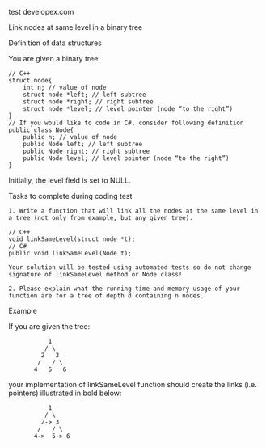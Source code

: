 test developex.com

Link nodes at same level in a binary tree

Definition of data structures

You are given a binary tree:

	// C++
	struct node{
		int n; // value of node
		struct node *left; // left subtree
		struct node *right; // right subtree
		struct node *level; // level pointer (node “to the right”)
	}
	// If you would like to code in C#, consider following definition
	public class Node{
		public n; // value of node
		public Node left; // left subtree
		public Node right; // right subtree
		public Node level; // level pointer (node “to the right”)
	}

Initially, the level field is set to NULL.

Tasks to complete during coding test

	1. Write a function that will link all the nodes at the same level in a tree (not only from example, but any given tree).

	// C++
	void linkSameLevel(struct node *t);
	// C#
	public void linkSameLevel(Node t);

	Your solution will be tested using automated tests so do not change signature of linkSameLevel method or Node class!
	
	2. Please explain what the running time and memory usage of your function are for a tree of depth d containing n nodes.


Example

If you are given the tree:

               1
              / \
             2   3
            /   / \
           4   5   6

your implementation of linkSameLevel function should create the links (i.e. pointers) illustrated in bold below:

               1
              / \
             2-> 3
            /   / \
           4->  5-> 6


